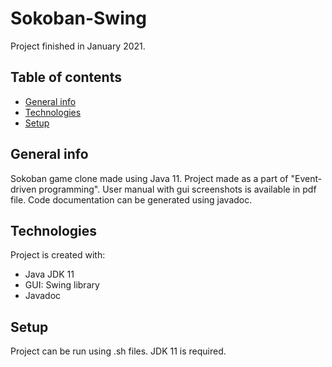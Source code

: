# Sokoban-Swing
Project finished in January 2021.

## Table of contents
* [General info](#general-info)
* [Technologies](#technologies)
* [Setup](#setup)

## General info
Sokoban game clone made using Java 11. 
Project made as a part of "Event-driven programming".
User manual with gui screenshots is available in pdf file.
Code documentation can be generated using javadoc.

## Technologies
Project is created with:
* Java JDK 11
* GUI: Swing library
* Javadoc
	
## Setup
Project can be run using .sh files. JDK 11 is required.

